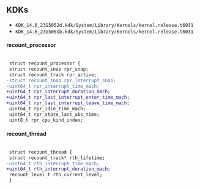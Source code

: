## KDKs

- `KDK_14.6_23G5052d.kdk/System/Library/Kernels/kernel.release.t6031`
- `KDK_14.6_23G5061b.kdk/System/Library/Kernels/kernel.release.t6031`

#### recount_processor

```diff

 struct recount_processor {
 struct recount_snap rpr_snap;	
 struct recount_track rpr_active;	
-struct recount_snap rpr_interrupt_snap;	
-uint64_t rpr_interrupt_time_mach;	
+uint64_t rpr_interrupt_duration_mach;	
+uint64_t rpr_last_interrupt_enter_time_mach;	
+uint64_t rpr_last_interrupt_leave_time_mach;	
 uint64_t rpr_idle_time_mach;	
 uint64_t rpr_state_last_abs_time;	
 uint8_t rpr_cpu_kind_index;	

```
#### recount_thread

```diff

 struct recount_thread {
 struct recount_track* rth_lifetime;	
-uint64_t rth_interrupt_time_mach;	
+uint64_t rth_interrupt_duration_mach;	
 recount_level_t rth_current_level;	
 }

```
